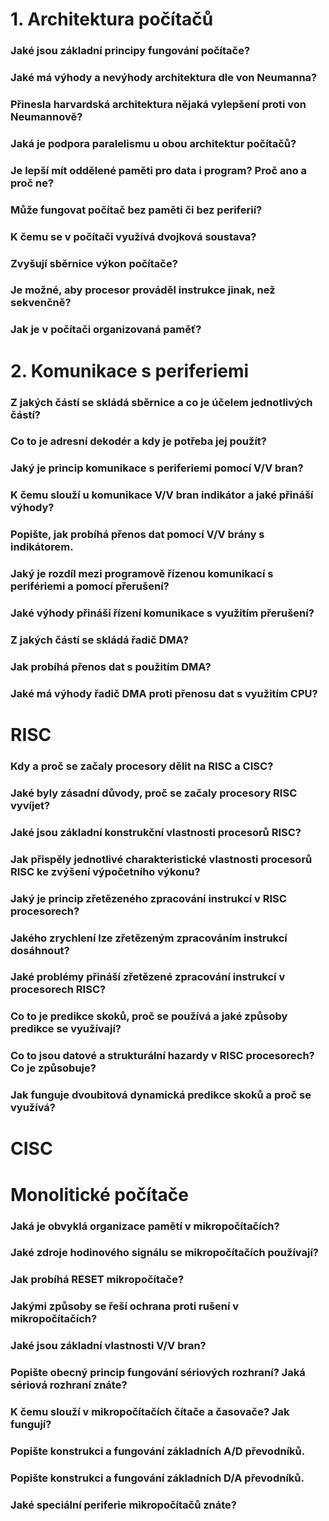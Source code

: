 # 1. Architektura počítačů

### Jaké jsou základní principy fungování počítače?
### Jaké má výhody a nevýhody architektura dle von Neumanna?
### Přinesla harvardská architektura nějaká vylepšení proti von Neumannově?
### Jaká je podpora paralelismu u obou architektur počítačů?
### Je lepší mít oddělené paměti pro data i program? Proč ano a proč ne?
### Může fungovat počítač bez paměti či bez periferií?
### K čemu se v počítači využívá dvojková soustava?
### Zvyšují sběrnice výkon počítače?
### Je možné, aby procesor prováděl instrukce jinak, než sekvenčně?
### Jak je v počítači organizovaná paměť?


# 2. Komunikace s periferiemi

### Z jakých částí se skládá sběrnice a co je účelem jednotlivých částí?
### Co to je adresní dekodér a kdy je potřeba jej použít?
### Jaký je princip komunikace s periferiemi pomocí V/V bran?
### K čemu slouží u komunikace V/V bran indikátor a jaké přináší výhody?
### Popište, jak probíhá přenos dat pomocí V/V brány s indikátorem.
### Jaký je rozdíl mezi programově řízenou komunikací s perifériemi a pomocí přerušení?
### Jaké výhody přináší řízení komunikace s využitím přerušení?
### Z jakých částí se skládá řadič DMA?
### Jak probíhá přenos dat s použitím DMA?
### Jaké má výhody řadič DMA proti přenosu dat s využitím CPU?


# RISC

### Kdy a proč se začaly procesory dělit na RISC a CISC?
### Jaké byly zásadní důvody, proč se začaly procesory RISC vyvíjet?
### Jaké jsou základní konstrukční vlastnosti procesorů RISC?
### Jak přispěly jednotlivé charakteristické vlastnosti procesorů RISC ke zvýšení výpočetního výkonu?
### Jaký je princip zřetězeného zpracování instrukcí v RISC procesorech?
### Jakého zrychlení lze zřetězeným zpracováním instrukcí dosáhnout?
### Jaké problémy přináší zřetězené zpracování instrukcí v procesorech RISC?
### Co to je predikce skoků, proč se používá a jaké způsoby predikce se využívají?
### Co to jsou datové a strukturální hazardy v RISC procesorech? Co je způsobuje?
### Jak funguje dvoubitová dynamická predikce skoků a proč se využívá?


# CISC


# Monolitické počítače

### Jaká je obvyklá organizace pamětí v mikropočítačích?
### Jaké zdroje hodinového signálu se mikropočítačích používají?
### Jak probíhá RESET mikropočítače?
### Jakými způsoby se řeší ochrana proti rušení v mikropočítačích?
### Jaké jsou základní vlastnosti V/V bran?
### Popište obecný princip fungování sériových rozhraní? Jaká sériová rozhraní znáte?
### K čemu slouží v mikropočítačích čítače a časovače? Jak fungují?
### Popište konstrukci a fungování základních A/D převodníků.
### Popište konstrukci a fungování základních D/A převodníků.
### Jaké speciální periferie mikropočítačů znáte?
